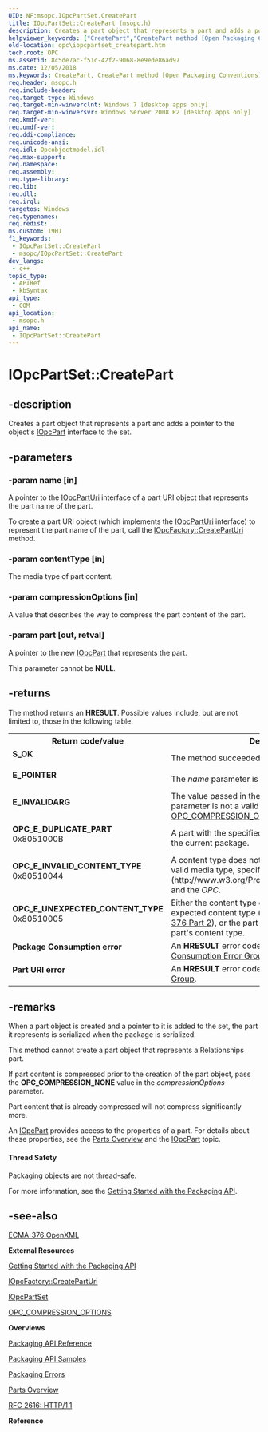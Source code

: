 ```yaml
---
UID: NF:msopc.IOpcPartSet.CreatePart
title: IOpcPartSet::CreatePart (msopc.h)
description: Creates a part object that represents a part and adds a pointer to the object's IOpcPart interface to the set.
helpviewer_keywords: ["CreatePart","CreatePart method [Open Packaging Conventions]","CreatePart method [Open Packaging Conventions]","IOpcPartSet interface","IOpcPartSet interface [Open Packaging Conventions]","CreatePart method","IOpcPartSet.CreatePart","IOpcPartSet::CreatePart","msopc/IOpcPartSet::CreatePart","opc.iopcpartset_createpart"]
old-location: opc\iopcpartset_createpart.htm
tech.root: OPC
ms.assetid: 8c5de7ac-f51c-42f2-9068-8e9ede86ad97
ms.date: 12/05/2018
ms.keywords: CreatePart, CreatePart method [Open Packaging Conventions], CreatePart method [Open Packaging Conventions],IOpcPartSet interface, IOpcPartSet interface [Open Packaging Conventions],CreatePart method, IOpcPartSet.CreatePart, IOpcPartSet::CreatePart, msopc/IOpcPartSet::CreatePart, opc.iopcpartset_createpart
req.header: msopc.h
req.include-header: 
req.target-type: Windows
req.target-min-winverclnt: Windows 7 [desktop apps only]
req.target-min-winversvr: Windows Server 2008 R2 [desktop apps only]
req.kmdf-ver: 
req.umdf-ver: 
req.ddi-compliance: 
req.unicode-ansi: 
req.idl: Opcobjectmodel.idl
req.max-support: 
req.namespace: 
req.assembly: 
req.type-library: 
req.lib: 
req.dll: 
req.irql: 
targetos: Windows
req.typenames: 
req.redist: 
ms.custom: 19H1
f1_keywords:
 - IOpcPartSet::CreatePart
 - msopc/IOpcPartSet::CreatePart
dev_langs:
 - c++
topic_type:
 - APIRef
 - kbSyntax
api_type:
 - COM
api_location:
 - msopc.h
api_name:
 - IOpcPartSet::CreatePart
---
```


# IOpcPartSet::CreatePart


## -description

Creates a part object that represents a part and adds a pointer to the object's <a href="/previous-versions/windows/desktop/api/msopc/nn-msopc-iopcpart">IOpcPart</a> interface to the set.

## -parameters

### -param name [in]

A pointer to the  <a href="/previous-versions/windows/desktop/api/msopc/nn-msopc-iopcparturi">IOpcPartUri</a> interface of a part URI object that represents the part name of the part.

To create  a part URI object (which implements the <a href="/previous-versions/windows/desktop/api/msopc/nn-msopc-iopcparturi">IOpcPartUri</a> interface) to represent the part name of the part, call the <a href="/previous-versions/windows/desktop/api/msopc/nf-msopc-iopcfactory-createparturi">IOpcFactory::CreatePartUri</a> method.

### -param contentType [in]

The media type of part content.

### -param compressionOptions [in]

A value that describes the way to compress the part content of the part.

### -param part [out, retval]

A pointer to the new <a href="/previous-versions/windows/desktop/api/msopc/nn-msopc-iopcpart">IOpcPart</a> that represents the part.

This parameter cannot be <b>NULL</b>.

## -returns

The method returns an <b>HRESULT</b>. Possible values include, but are not limited to, those in the following table.

<table>
<tr>
<th>Return code/value</th>
<th>Description</th>
</tr>
<tr>
<td width="40%">
<dl>
<dt><b>S_OK</b></dt>
</dl>
</td>
<td width="60%">
The method succeeded.

</td>
</tr>
<tr>
<td width="40%">
<dl>
<dt><b>E_POINTER</b></dt>
</dl>
</td>
<td width="60%">
The <i>name</i> parameter is <b>NULL</b>.

</td>
</tr>
<tr>
<td width="40%">
<dl>
<dt><b>E_INVALIDARG</b></dt>
</dl>
</td>
<td width="60%">
The value passed in the <i>compressionOptions</i> parameter is not a valid <a href="/windows/win32/api/msopc/ne-msopc-opc_compression_options">OPC_COMPRESSION_OPTIONS</a> enumeration value.

</td>
</tr>
<tr>
<td width="40%">
<dl>
<dt><b>OPC_E_DUPLICATE_PART</b></dt>
<dt>0x8051000B</dt>
</dl>
</td>
<td width="60%">
A part with the specified part name already exists in the current package.

</td>
</tr>
<tr>
<td width="40%">
<dl>
<dt><b>OPC_E_INVALID_CONTENT_TYPE</b></dt>
<dt>0x80510044</dt>
</dl>
</td>
<td width="60%">
A content type does not conform to the rules for a valid media type, specified in <a href="https://www.w3.org/Protocols/rfc2616/rfc2616.html">RFC 2616: HTTP/1.1</a> (http://www.w3.org/Protocols/rfc2616/rfc2616.html) and the <i>OPC</i>.

</td>
</tr>
<tr>
<td width="40%">
<dl>
<dt><b>OPC_E_UNEXPECTED_CONTENT_TYPE</b></dt>
<dt>0x80510005</dt>
</dl>
</td>
<td width="60%">
Either the content type of a part differed from the expected content type (specified in the OPC, <a href="https://www.ecma-international.org/publications/standards/Ecma-376.htm">ECMA-376 Part 2</a>), or the part content did not match the part's  content type.

</td>
</tr>
<tr>
<td width="40%">
<dl>
<dt><b>Package Consumption error</b></dt>
</dl>
</td>
<td width="60%">
An <b>HRESULT</b> error code from the <a href="/previous-versions/windows/desktop/opc/package-consumption-error-group">Package Consumption Error Group</a>.
        

</td>
</tr>
<tr>
<td width="40%">
<dl>
<dt><b>Part URI error</b></dt>
</dl>
</td>
<td width="60%">
An <b>HRESULT</b> error code from the <a href="/previous-versions/windows/desktop/opc/part-uri-error-group">Part URI Error Group</a>.
        

</td>
</tr>
</table>

## -remarks

When a part object is created and a pointer to it is added to the set, the part it represents is serialized when the package is serialized.

This method cannot create a part object that represents a Relationships part.

If part content is compressed prior to the creation of the part object, pass the <b>OPC_COMPRESSION_NONE</b> value in the <i>compressionOptions</i> parameter.

Part content that is already compressed will not compress significantly more.

An <a href="/previous-versions/windows/desktop/api/msopc/nn-msopc-iopcpart">IOpcPart</a> provides access to the properties of a part. For details about these properties, see the <a href="/previous-versions/windows/desktop/opc/parts-overview">Parts Overview</a> and the <a href="/previous-versions/windows/desktop/api/msopc/nn-msopc-iopcpart">IOpcPart</a> topic.


#### Thread Safety

Packaging objects are not thread-safe.

For more information, see the <a href="/previous-versions/windows/desktop/opc/packaging-api-overview">Getting Started with the Packaging API</a>.

## -see-also

<a href="https://www.ecma-international.org/publications/standards/Ecma-376.htm">ECMA-376 OpenXML</a>



<b>External Resources</b>



<a href="/previous-versions/windows/desktop/opc/packaging-api-overview">Getting Started with the Packaging API</a>



<a href="/previous-versions/windows/desktop/api/msopc/nf-msopc-iopcfactory-createparturi">IOpcFactory::CreatePartUri</a>



<a href="/previous-versions/windows/desktop/api/msopc/nn-msopc-iopcpartset">IOpcPartSet</a>



<a href="/windows/win32/api/msopc/ne-msopc-opc_compression_options">OPC_COMPRESSION_OPTIONS</a>



<b>Overviews</b>



<a href="/previous-versions/windows/desktop/opc/packaging-programming-reference">Packaging API Reference</a>



<a href="/previous-versions/windows/desktop/opc/packaging-programming-samples">Packaging API Samples</a>



<a href="/previous-versions/windows/desktop/opc/packaging-errors">Packaging Errors</a>



<a href="/previous-versions/windows/desktop/opc/parts-overview">Parts Overview</a>



<a href="https://www.w3.org/Protocols/rfc2616/rfc2616.html">RFC 2616: HTTP/1.1</a>



<b>Reference</b>

